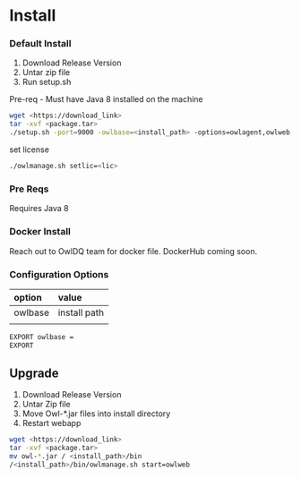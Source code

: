 # Install

### Default Install

1. Download Release Version
2. Untar zip file
3. Run setup.sh

Pre-req - Must have Java 8 installed on the machine

```bash
wget <https://download_link>
tar -xvf <package.tar>
./setup.sh -port=9000 -owlbase=<install_path> -options=owlagent,owlweb,spark,postgres,zeppelin
```

set license

```bash
./owlmanage.sh setlic=<lic>
```

### Pre Reqs

Requires Java 8

### Docker Install

Reach out to OwlDQ team for docker file.  DockerHub coming soon.

### Configuration Options

| option | value |
| :--- | :--- |
| owlbase | install path |
|  |  |

```bash
EXPORT owlbase = 
EXPORT     
```

## Upgrade

1. Download Release Version
2. Untar Zip file
3.  Move Owl-\*.jar files into install directory
4. Restart webapp

```bash
wget <https://download_link>
tar -xvf <package.tar>
mv owl-*.jar / <install_path>/bin
/<install_path>/bin/owlmanage.sh start=owlweb
```



